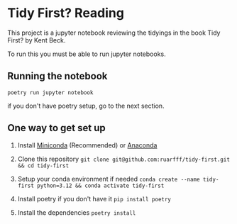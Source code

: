 # Tidy First? Reading

This project is a jupyter notebook reviewing the tidyings in the book Tidy First? by Kent Beck.

To run this you must be able to run jupyter notebooks.

## Running the notebook

`poetry run jupyter notebook`

if you don't have poetry setup, go to the next section.

## One way to get set up

1. Install [Miniconda](https://docs.anaconda.com/miniconda/) (Recommended) or [Anaconda](https://www.anaconda.com/products/distribution)

2. Clone this repository `git clone git@github.com:ruarfff/tidy-first.git && cd tidy-first`

3. Setup your conda environment if needed `conda create --name tidy-first python=3.12 && conda activate tidy-first`

4. Install poetry if you don't have it `pip install poetry`

5. Install the dependencies `poetry install`
